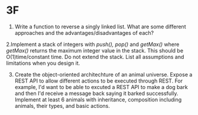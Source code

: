 # 3F

1. Write a function to reverse a singly linked list. What are some different approaches and the advantages/disadvantages of each?

2.Implement a stack of integers with <i>push(), pop()</i> and <i> getMax()</i> where <i>getMax()</i> returns the maximum integer value in the stack. This should be O(1)time/constant time. Do not extend the stack. List all assumptions and limitations when you design it.

3. Create the object-oriented architechture of an animal universe. Expose a REST API to allow different actions to be executed through REST. For example, I'd want to be able to excuted a REST API to make a dog bark and then I'd receive a message back saying it barked successfully. Implement at least 6 animals with inheritance, composition including animals, their types, and basic actions.
